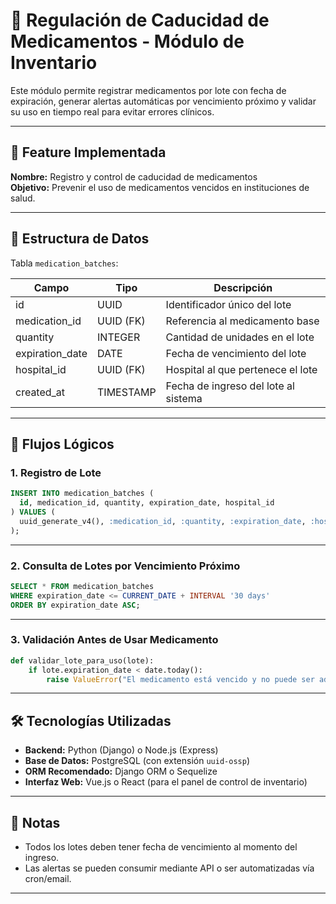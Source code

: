 # 💊 Regulación de Caducidad de Medicamentos - Módulo de Inventario

Este módulo permite registrar medicamentos por lote con fecha de expiración, generar alertas automáticas por vencimiento próximo y validar su uso en tiempo real para evitar errores clínicos.

---

## 🚀 Feature Implementada

**Nombre:** Registro y control de caducidad de medicamentos  
**Objetivo:** Prevenir el uso de medicamentos vencidos en instituciones de salud.

---

## 🧱 Estructura de Datos

Tabla `medication_batches`:

| Campo             | Tipo          | Descripción                                |
|------------------|---------------|--------------------------------------------|
| id               | UUID          | Identificador único del lote               |
| medication_id    | UUID (FK)     | Referencia al medicamento base             |
| quantity         | INTEGER       | Cantidad de unidades en el lote            |
| expiration_date  | DATE          | Fecha de vencimiento del lote              |
| hospital_id      | UUID (FK)     | Hospital al que pertenece el lote          |
| created_at       | TIMESTAMP     | Fecha de ingreso del lote al sistema       |

---

## 🔁 Flujos Lógicos

### 1. Registro de Lote

```sql
INSERT INTO medication_batches (
  id, medication_id, quantity, expiration_date, hospital_id
) VALUES (
  uuid_generate_v4(), :medication_id, :quantity, :expiration_date, :hospital_id
);
```

---

### 2. Consulta de Lotes por Vencimiento Próximo

```sql
SELECT * FROM medication_batches
WHERE expiration_date <= CURRENT_DATE + INTERVAL '30 days'
ORDER BY expiration_date ASC;
```

---

### 3. Validación Antes de Usar Medicamento

```python
def validar_lote_para_uso(lote):
    if lote.expiration_date < date.today():
        raise ValueError("El medicamento está vencido y no puede ser administrado.")
```

---

## 🛠️ Tecnologías Utilizadas

- **Backend:** Python (Django) o Node.js (Express)
- **Base de Datos:** PostgreSQL (con extensión `uuid-ossp`)
- **ORM Recomendado:** Django ORM o Sequelize
- **Interfaz Web:** Vue.js o React (para el panel de control de inventario)

---

## 📌 Notas

- Todos los lotes deben tener fecha de vencimiento al momento del ingreso.  
- Las alertas se pueden consumir mediante API o ser automatizadas vía cron/email.

---
